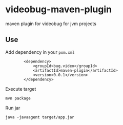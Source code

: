 # videobug-maven-plugin

maven plugin for videobug for jvm projects

## Use

Add dependency in your `pom.xml`

```
        <dependency>
            <groupId>bug.video</groupId>
            <artifactId>maven-plugin</artifactId>
            <version>0.0.1</version>
        </dependency>

```

Execute target

`mvn package`

Run jar

`java -javaagent target/app.jar`
